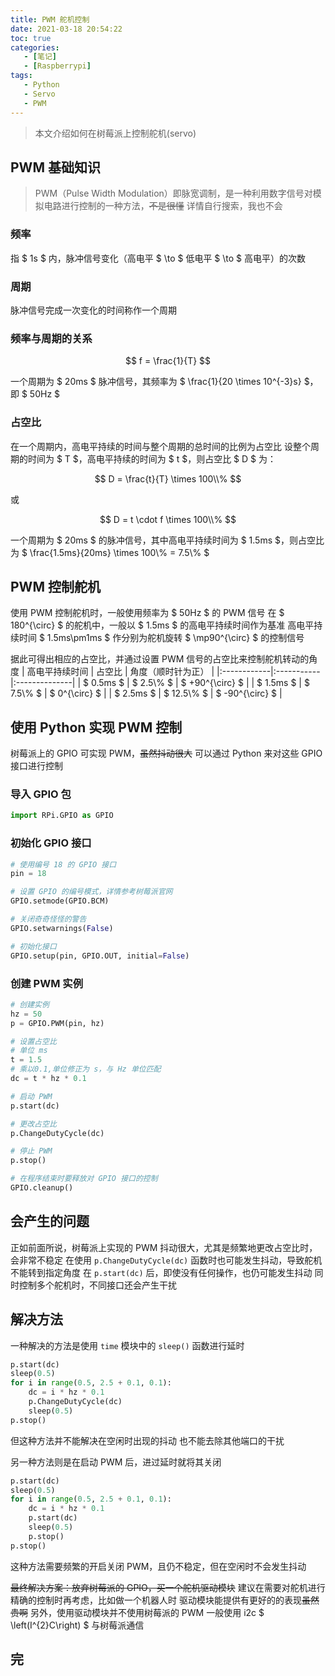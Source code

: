 ```yaml
---
title: PWM 舵机控制
date: 2021-03-18 20:54:22
toc: true
categories:
   - [笔记]
   - [Raspberrypi]
tags:
   - Python
   - Servo
   - PWM
---
```


> 本文介绍如何在树莓派上控制舵机(servo)


## PWM 基础知识

> PWM（Pulse Width Modulation）即脉宽调制，是一种利用数字信号对模拟电路进行控制的一种方法，~~不是很懂~~
> 详情自行搜索，我也不会

### 频率
指 $ 1s $ 内，脉冲信号变化（高电平 $ \to $ 低电平 $ \to $ 高电平）的次数

### 周期
脉冲信号完成一次变化的时间称作一个周期

### 频率与周期的关系

$$
f = \frac{1}{T}
$$

一个周期为 $ 20ms $ 脉冲信号，其频率为 $ \frac{1}{20 \times 10^{-3}s} $，即 $ 50Hz $

### 占空比
在一个周期内，高电平持续的时间与整个周期的总时间的比例为占空比
设整个周期的时间为 $ T $，高电平持续的时间为 $ t $，则占空比 $ D $ 为：

$$
D = \frac{t}{T} \times 100\\%
$$

或

$$
D = t \cdot f \times 100\\%
$$
 
一个周期为 $ 20ms $ 的脉冲信号，其中高电平持续时间为 $ 1.5ms $，则占空比为 $ \frac{1.5ms}{20ms} \times 100\\% = 7.5\\% $


## PWM 控制舵机

使用 PWM 控制舵机时，一般使用频率为 $ 50Hz $ 的 PWM 信号
在 $ 180^{\circ} $ 的舵机中，一般以 $ 1.5ms $ 的高电平持续时间作为基准
高电平持续时间 $ 1.5ms\pm1ms $ 作分别为舵机旋转 $ \mp90^{\circ} $ 的控制信号

据此可得出相应的占空比，并通过设置 PWM 信号的占空比来控制舵机转动的角度
| 高电平持续时间 |   占空比   | 角度（顺时针为正） |
|:------------|:-----------|:--------------|
|  $ 0.5ms $  | $ 2.5\\% $ | $ +90^{\circ} $ |
|  $ 1.5ms $  | $ 7.5\\% $ | $ 0^{\circ} $ |
|  $ 2.5ms $  | $ 12.5\\% $ | $ -90^{\circ} $ |


## 使用 Python 实现 PWM 控制

树莓派上的 GPIO 可实现 PWM，~~虽然抖动很大~~
可以通过 Python 来对这些 GPIO 接口进行控制

### 导入 GPIO 包
``` python
import RPi.GPIO as GPIO
```

### 初始化 GPIO 接口
``` python
# 使用编号 18 的 GPIO 接口
pin = 18

# 设置 GPIO 的编号模式，详情参考树莓派官网
GPIO.setmode(GPIO.BCM)

# 关闭奇奇怪怪的警告
GPIO.setwarnings(False)

# 初始化接口
GPIO.setup(pin, GPIO.OUT, initial=False)
```

### 创建 PWM 实例
``` python
# 创建实例
hz = 50
p = GPIO.PWM(pin, hz)

# 设置占空比
# 单位 ms
t = 1.5
# 乘以0.1,单位修正为 s，与 Hz 单位匹配
dc = t * hz * 0.1

# 启动 PWM
p.start(dc)

# 更改占空比
p.ChangeDutyCycle(dc)

# 停止 PWM
p.stop()

# 在程序结束时要释放对 GPIO 接口的控制
GPIO.cleanup()
```


## 会产生的问题

正如前面所说，树莓派上实现的 PWM 抖动很大，尤其是频繁地更改占空比时，会非常不稳定
在使用 `p.ChangeDutyCycle(dc)` 函数时也可能发生抖动，导致舵机不能转到指定角度
在 `p.start(dc)` 后，即使没有任何操作，也仍可能发生抖动
同时控制多个舵机时，不同接口还会产生干扰


## 解决方法
一种解决的方法是使用 `time` 模块中的 `sleep()` 函数进行延时
``` python
p.start(dc)
sleep(0.5)
for i in range(0.5, 2.5 + 0.1, 0.1):
	dc = i * hz * 0.1
	p.ChangeDutyCycle(dc)
	sleep(0.5)
p.stop()
```
但这种方法并不能解决在空闲时出现的抖动
也不能去除其他端口的干扰

另一种方法则是在启动 PWM 后，进过延时就将其关闭
``` python
p.start(dc)
sleep(0.5)
for i in range(0.5, 2.5 + 0.1, 0.1):
	dc = i * hz * 0.1
	p.start(dc)
	sleep(0.5)
	p.stop()
p.stop()
```
这种方法需要频繁的开启关闭 PWM，且仍不稳定，但在空闲时不会发生抖动

~~最终解决方案：放弃树莓派的 GPIO，买一个舵机驱动模块~~
建议在需要对舵机进行精确的控制时再考虑，比如做一个机器人时
驱动模块能提供有更好的的表现~~虽然贵啊~~
另外，使用驱动模块并不使用树莓派的 PWM
一般使用 i2c $ \left(I^{2}C\right) $ 与树莓派通信

## 完
